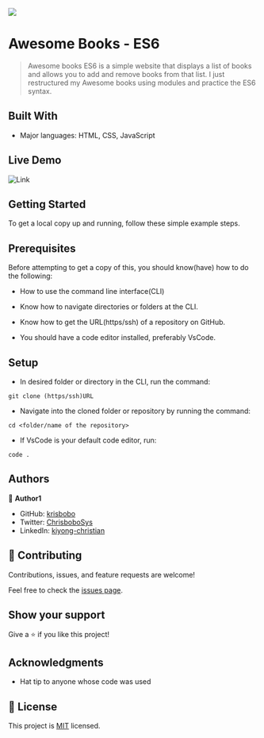![](https://img.shields.io/badge/Microverse-blueviolet)

# Awesome Books - ES6

> Awesome books ES6 is a simple website that displays a list of books and allows you to add and remove books from that list. I just restructured my Awesome books using modules and practice the ES6 syntax.

## Built With

- Major languages: HTML, CSS, JavaScript

## Live Demo

![Link](https://krisbobo.github.io/awesomebook-restructure/)

## Getting Started

To get a local copy up and running, follow these simple example steps.

## Prerequisites

Before attempting to get a copy of this, you should know(have) how to do the following:

- How to use the command line interface(CLI)

- Know how to navigate directories or folders at the CLI.

- Know how to get the URL(https/ssh) of a repository on GitHub.

- You should have a code editor installed, preferably VsCode.

## Setup

- In desired folder or directory in the CLI, run the command:

`git clone (https/ssh)URL`

- Navigate into the cloned folder or repository by running the command:

`cd <folder/name of the repository>`

- If VsCode is your default code editor, run:

`code .`

## Authors

👤 **Author1**

- GitHub: [krisbobo](https://github.com/krisbobo)
- Twitter: [ChrisboboSys](https://twitter.com/ChrisboboSys)
- LinkedIn: [kiyong-christian](https://linkedin.com/in/kiyong-christian)

## 🤝 Contributing

Contributions, issues, and feature requests are welcome!

Feel free to check the [issues page](../../issues/).

## Show your support

Give a ⭐️ if you like this project!

## Acknowledgments

- Hat tip to anyone whose code was used

## 📝 License

This project is [MIT](./LICENCE) licensed.
